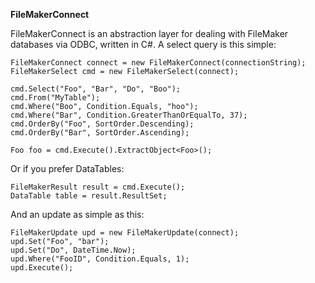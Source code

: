 **FileMakerConnect**

FileMakerConnect is an abstraction layer for dealing with FileMaker databases via ODBC, written in C#. A select query is this simple:

    FileMakerConnect connect = new FileMakerConnect(connectionString);
    FileMakerSelect cmd = new FileMakerSelect(connect);

    cmd.Select("Foo", "Bar", "Do", "Boo");
    cmd.From("MyTable");
    cmd.Where("Boo", Condition.Equals, "hoo");
    cmd.Where("Bar", Condition.GreaterThanOrEqualTo, 37);
    cmd.OrderBy("Foo", SortOrder.Descending);
    cmd.OrderBy("Bar", SortOrder.Ascending);

    Foo foo = cmd.Execute().ExtractObject<Foo>();

Or if you prefer DataTables:

    FileMakerResult result = cmd.Execute();
    DataTable table = result.ResultSet;

And an update as simple as this:

    FileMakerUpdate upd = new FileMakerUpdate(connect);
    upd.Set("Foo", "bar");
    upd.Set("Do", DateTime.Now);
    upd.Where("FooID", Condition.Equals, 1);
    upd.Execute();

